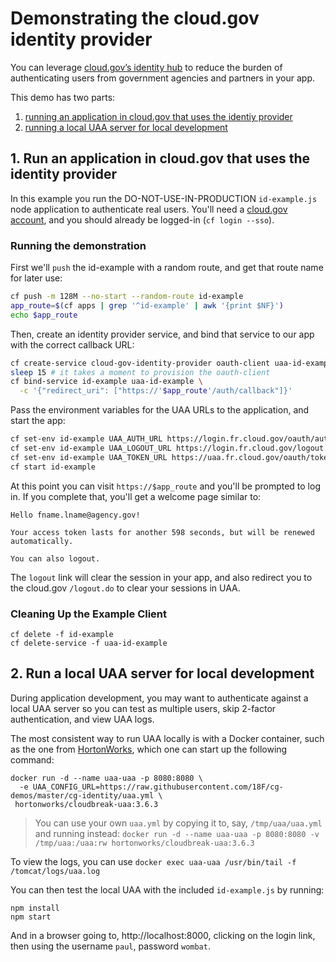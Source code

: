 # Demonstrating the cloud.gov identity provider

You can leverage [cloud.gov’s identity hub](https://cloud.gov/docs/services/cloud-gov-identity-provider/) to reduce the burden of authenticating users from government agencies and partners in your app.

This demo has two parts: 
  1. [running an application in cloud.gov that uses the identiy provider](#1-run-an-application-in-cloudgov-that-uses-the-identity-provider)
  2. [running a local UAA server for local development](#2-run-a-local-uaa-server-for-local-development)

## 1. Run an application in cloud.gov that uses the identity provider

In this example you run the DO-NOT-USE-IN-PRODUCTION `id-example.js` node application 
to authenticate real users. You'll need a [cloud.gov account](https://account.fr.cloud.gov/signup), 
and you should already be logged-in (`cf login --sso`).

### Running the demonstration

First we'll `push` the id-example with a random route, and get that route name
for later use:

```bash
cf push -m 128M --no-start --random-route id-example
app_route=$(cf apps | grep '^id-example' | awk '{print $NF}')
echo $app_route
```

Then, create an identity provider service, and bind that service to our app with the correct callback URL:

```bash
cf create-service cloud-gov-identity-provider oauth-client uaa-id-example
sleep 15 # it takes a moment to provision the oauth-client
cf bind-service id-example uaa-id-example \
  -c '{"redirect_uri": ["https://'$app_route'/auth/callback"]}'
```

Pass the environment variables for the UAA URLs to the application, and start the app:

```bash
cf set-env id-example UAA_AUTH_URL https://login.fr.cloud.gov/oauth/authorize
cf set-env id-example UAA_LOGOUT_URL https://login.fr.cloud.gov/logout.do
cf set-env id-example UAA_TOKEN_URL https://uaa.fr.cloud.gov/oauth/token
cf start id-example
```

At this point you can visit `https://$app_route` and you'll be prompted to log in. 
If you complete that, you'll get a welcome page similar to:

```
Hello fname.lname@agency.gov!

Your access token lasts for another 598 seconds, but will be renewed automatically.

You can also logout.
```

The `logout` link will clear the session in your app, and also redirect you to the cloud.gov `/logout.do` to clear your sessions in UAA.

### Cleaning Up the Example Client

```
cf delete -f id-example
cf delete-service -f uaa-id-example
```

## 2. Run a local UAA server for local development

During application development, you may want to authenticate against a local UAA server
so you can test as multiple users, skip 2-factor authentication, and view UAA logs. 

The most consistent way to run UAA locally is with a Docker container, such as the one from [HortonWorks](https://github.com/hortonworks/docker-cloudbreak-uaa), which one can start up the following command:

```
docker run -d --name uaa-uaa -p 8080:8080 \
  -e UAA_CONFIG_URL=https://raw.githubusercontent.com/18F/cg-demos/master/cg-identity/uaa.yml \
 hortonworks/cloudbreak-uaa:3.6.3
 ```

> You can use your own `uaa.yml` by copying it to, say, `/tmp/uaa/uaa.yml` and running instead: `docker run -d --name uaa-uaa -p 8080:8080 -v /tmp/uaa:/uaa:rw hortonworks/cloudbreak-uaa:3.6.3`

To view the logs, you can use `docker exec uaa-uaa /usr/bin/tail -f /tomcat/logs/uaa.log`

You can then test the local UAA with the included `id-example.js` by running:

 ```
 npm install
 npm start
 ```

 And in a browser going to, http://localhost:8000, clicking on the login link, then using the username `paul`, password `wombat`.

